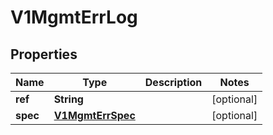 # V1MgmtErrLog

## Properties
Name | Type | Description | Notes
------------ | ------------- | ------------- | -------------
**ref** | **String** |  |  [optional]
**spec** | [**V1MgmtErrSpec**](V1MgmtErrSpec.md) |  |  [optional]
